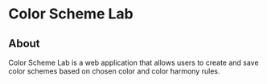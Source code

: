 # Color Scheme Lab

## About

Color Scheme Lab is a web application that allows users to create and save color schemes based on chosen color and color harmony rules.
